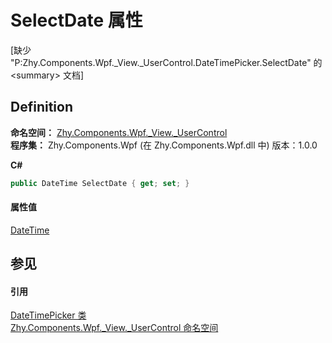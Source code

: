 # SelectDate 属性


\[缺少 "P:Zhy.Components.Wpf._View._UserControl.DateTimePicker.SelectDate" 的 &lt;summary&gt; 文档\]



## Definition
**命名空间：** <a href="N_Zhy_Components_Wpf__View__UserControl.md">Zhy.Components.Wpf._View._UserControl</a>  
**程序集：** Zhy.Components.Wpf (在 Zhy.Components.Wpf.dll 中) 版本：1.0.0

**C#**
``` C#
public DateTime SelectDate { get; set; }
```



#### 属性值
<a href="https://learn.microsoft.com/dotnet/api/system.datetime" target="_blank" rel="noopener noreferrer">DateTime</a>

## 参见


#### 引用
<a href="T_Zhy_Components_Wpf__View__UserControl_DateTimePicker.md">DateTimePicker 类</a>  
<a href="N_Zhy_Components_Wpf__View__UserControl.md">Zhy.Components.Wpf._View._UserControl 命名空间</a>  
